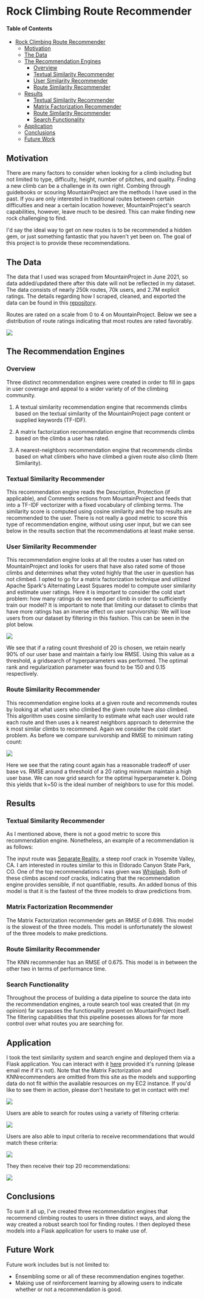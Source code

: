 # Rock Climbing Route Recommender

#### Table of Contents
- [Rock Climbing Route Recommender](#rock-climbing-route-recommender)
  * [Motivation](#motivation)
  * [The Data](#the-data)
  * [The Recommendation Engines](#the-recommendation-engines)
    + [Overview](#overview)
    + [Textual Similarity Recommender](#textual-similarity-recommender)
    + [User Similarity Recommender](#user-similarity-recommender)
    + [Route Similarity Recommender](#route-similarity-recommender)
  * [Results](#results)
    + [Textual Similarity Recommender](#textual-similarity-recommender-1)
    + [Matrix Factorization Recommender](#matrix-factorization-recommender)
    + [Route Similarity Recommender](#route-similarity-recommender-1)
    + [Search Functionality](#search-functionality)
  * [Application](#application)
  * [Conclusions](#conclusions)
  * [Future Work](#future-work)
  

## Motivation
There are many factors to consider when looking for a climb including but not limited to type, difficulty, height,
number of pitches, and quality. Finding a new climb can be a challenge in its own right. Combing through guidebooks
or scouring MountainProject are the methods I have used in the past. If you are only interested in traditional routes
between certain difficulties and near a certain location however, MountainProject's search capabilities, however, leave
much to be desired. This can make finding new rock challenging to find.

I'd say the ideal way to get on new routes is to be recommended a hidden gem, or just something fantastic that you
haven't yet been on. The goal of this project is to provide these recommendations.

## The Data
The data that I used was scraped from MountainProject in June 2021, so data added/updated there after this date will not
be reflected in my dataset. The data consists of nearly 250k routes, 70k users, and 2.7M explicit ratings. The details
regarding how I scraped, cleaned, and exported the data can be found in this
<a href="https://github.com/zsnyder21/MountainProjectScraper" target="_blank" rel="noopener noreferrer">repository</a>.

Routes are rated on a scale from 0 to 4 on MountainProject. Below we see a distribution of route ratings indicating that
most routes are rated favorably.

<img src="./img/Frequency_of_Ratings.png">

## The Recommendation Engines
### Overview
Three distinct recommendation engines were created in order to fill in gaps in user coverage and appeal to a wider
variety of of the climbing community.

1) A textual similarity recommendation engine that recommends climbs based on the textual similarity of the
   MountainProject page content or supplied keywords (TF-IDF).
   

2) A matrix factorization recommendation engine that recommends climbs based on the climbs a user has rated.


3) A nearest-neighbors recommendation engine that recommends climbs based on what climbers who have climbed a given
   route also climb (Item Similarity).


### Textual Similarity Recommender
This recommendation engine reads the Description, Protection (if applicable), and Comments sections from MountainProject
and feeds that into a TF-IDF vectorizer with a fixed vocabulary of climbing terms. The similarity score is computed
using cosine similarity and the top results are recommended to the user. There is not really a good metric to score this
type of recommendation engine, without using user input, but we can see below in the results section that the
recommendations at least make sense.

### User Similarity Recommender
This recommendation engine looks at all the routes a user has rated on MountainProject and looks for users that have also
rated some of those climbs and determines what they voted highly that the user in question has not climbed. I opted to
go for a matrix factorization technique and utilized Apache Spark's Alternating Least Squares model to compute user
similarity and estimate user ratings. Here it is important to consider the cold start problem: how many ratings do we
need per climb in order to sufficiently train our model? It is important to note that limiting our dataset to climbs
that have more ratings has an inverse effect on user survivorship: We will lose users from our dataset by filtering in
this fashion. This can be seen in the plot below.

<img src="./img/RMSE_Survivorship_ALS.png">

We see that if a rating count threshold of 20 is chosen, we retain nearly 90% of our user base and maintain
a fairly low RMSE. Using this value as a threshold, a gridsearch of hyperparameters was performed. The optimal rank and
regularization parameter was found to be 150 and 0.15 respectively.

### Route Similarity Recommender
This recommendation engine looks at a given route and recommends routes by looking at what users who climbed the given
route have also climbed. This algorithm uses cosine similarity to estimate what each user would rate each route and then
uses a k nearest neighbors approach to determine the k most similar climbs to recommend. Again we consider the cold
start problem. As before we compare survivorship and RMSE to minimum rating count:

<img src="./img/RMSE_Survivorship_KNN.png">

Here we see that the rating count again has a reasonable tradeoff of user base vs. RMSE around a threshold of a 20
rating minimum maintain a high user base. We can now grid search for the optimal hyperparameter k. Doing this yields
that k=50 is the ideal number of neighbors to use for this model.

## Results

### Textual Similarity Recommender
As I mentioned above, there is not a good metric to score this recommendation engine. Nonetheless, an example of a
recommendation is as follows:

The input route was 
<a href="https://www.mountainproject.com/route/105874590/separate-reality" target="_blank" rel="noopener noreferrer">Separate Reality</a>,
a steep roof crack in Yosemite Valley, CA. I am interested in routes similar to this in Eldorado Canyon State Park, CO.
One of the top recommendations I was given was
<a href="https://www.mountainproject.com/route/105751180/whiplash" target="_blank" rel="noopener noreferrer">Whiplash</a>.
Both of these climbs ascend roof cracks, indicating that the recommendation engine provides sensible, if not
quantifiable, results. An added bonus of this model is that it is the fastest of the three models to draw predictions
from.

### Matrix Factorization Recommender
The Matrix Factorization recommender gets an RMSE of 0.698. This model is the slowest of the three models. This model is
unfortunately the slowest of the three models to make predictions.

### Route Similarity Recommender
The KNN recommender has an RMSE of 0.675. This model is in between the other two in terms of performance time.

### Search Functionality
Throughout the process of building a data pipeline to source the data into the recommendation engines, a route search
tool was created that (in my opinion) far surpasses the functionality present on MountainProject itself. The filtering
capabilities that this pipeline posesses allows for far more control over what routes you are searching for.

## Application
I took the text similarity system and search engine and deployed them via a Flask application.
You can interact with it
<a href="http://3.136.157.114:8080/" target="_blank" rel="noopener noreferrer">here</a> provided it's running
(please email me if it's not). Note that the Matrix Factorization and KNNrecommenders are omitted from this 
site as the models and supporting data do not fit within the available resources on my EC2 instance. If you'd like to
see them in action, please don't hesitate to get in contact with me!

<img src="./img/Flask_Homepage.PNG">

Users are able to search for routes using a variety of filtering criteria:

<img src="./img/Flask_Search.PNG">

Users are also able to input criteria to receive recommendations that would match these criteria:

<img src="./img/Flask_Textual_Similarity.PNG">

They then receive their top 20 recommendations:

<img src="./img/Flask_Textual_Similarity_Results.PNG">

## Conclusions
To sum it all up, I've created three recommendation engines that recommend climbing routes to users in three distinct ways,
and along the way created a robust search tool for finding routes. I then deployed these models into a Flask application
for users to make use of.

## Future Work
Future work includes but is not limited to:

* Ensembling some or all of these recommendation engines together.
* Making use of reinforcement learning by allowing users to indicate whether or not a recommendation is good.
